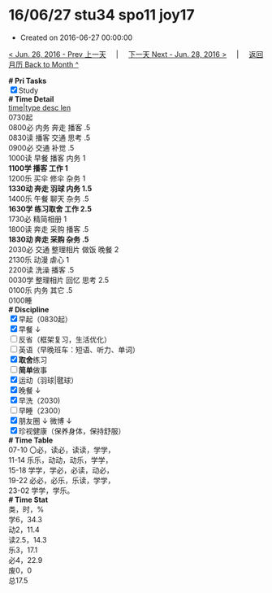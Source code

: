 # 16/06/27 stu34 spo11 joy17

- Created on 2016-06-27 00:00:00

[< Jun. 26, 2016 - Prev 上一天](/_archived/lifelogs/2016/06/d26.md) &nbsp; &nbsp; | &nbsp; &nbsp; [下一天 Next - Jun. 28, 2016 >](/_archived/lifelogs/2016/06/d28.md) &nbsp; &nbsp; |  &nbsp; &nbsp; [返回月历 Back to Month ^](/_archived/lifelogs/2016/06/index.md)
<br/><div><b># Pri Tasks</b></div><div><input checked="true" type="checkbox"/>Study</div><div><b># Time Detail</b></div><div><u>time|type desc len</u></div><div>0730起</div><div>0800必 内务 奔走 播客 .5</div><div>0830读 播客 交通 思考 .5</div><div>0900必 交通 补觉 .5</div><div>1000读 早餐 播客 内务 1</div><div><b>1100学 播客 工作 1</b></div><div>1200乐 买伞 修伞 杂务 1</div><div><b>1330动 奔走 羽球 内务 1.5</b></div><div>1400乐 午餐 聊天 杂务 .5</div><div><b>1630学 练习取舍 工作 2.5</b></div><div>1730必 精简相册 1</div><div>1800读 奔走 采购 播客 .5</div><div><b>1830动 奔走 采购 杂务 .5</b></div><div>2030必 交通 整理相片 做饭 晚餐 2</div><div>2130乐 动漫 虐心 1</div><div>2200读 洗澡 播客 .5</div><div>0030学 整理相片 回忆 思考 2.5</div><div>0100乐 内务 其它 .5</div><div>0100睡</div><div><b># Discipline</b></div><div><input checked="true" type="checkbox"/>早起（0830起）</div><div><input checked="true" type="checkbox"/>早餐 ↓</div><div><input type="checkbox"/>反省（框架复习，生活优化）</div><div><input type="checkbox"/>英语（早晚班车：短语、听力、单词）</div><div><input checked="true" type="checkbox"/><b>取舍</b>练习</div><div><input type="checkbox"/><b>简单</b>做事</div><div><input checked="true" type="checkbox"/>运动（羽球|毽球）</div><div><input checked="true" type="checkbox"/>晚餐 ↓</div><div><input checked="true" type="checkbox"/>早洗（2030)</div><div><input type="checkbox"/>早睡（2300）</div><div><input checked="true" type="checkbox"/>朋友圈 ↓ 微博 ↓</div><div><input checked="true" type="checkbox"/>珍视健康（保养身体，保持舒服）</div><div><b># Time Table</b></div><div>07-10 〇必，读必，读读，学学，</div><div>11-14 乐乐，动动，动乐，学学，</div><div>15-18 学学，学必，必读，动必，</div><div>19-22 必必，必乐，乐读，学学，</div><div>23-02 学学，学乐。</div><div><b># Time Stat</b></div><div>类，时，%</div><div>学6，34.3</div><div>动2，11.4</div><div>读2.5，14.3</div><div>乐3，17.1</div><div>必4，22.9</div><div>废0，0</div><div>总17.5</div>

